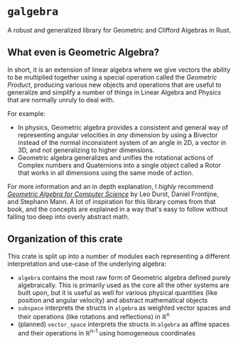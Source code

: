 
# `galgebra`

A robust and generalized library for Geometric and Clifford Algebras in Rust.

## What even is Geometric Algebra?

In short, it is an extension of linear algebra where we give vectors the ability
to be multiplied together using a special operation called the _Geometric Product_,
producing various new objects and operations that are useful to generalize and
simplify a number of things in Linear Algebra and Physics that are normally
unruly to deal with.

For example:
- In physics, Geometric algebra provides a consistent and general way of
  representing angular velocities in *any* dimension by using a Bivector instead
  of the normal inconsistent system of an angle in 2D, a vector in 3D, and not
  generalizing to higher dimensions.
- Geometric algebra generalizes and unifies the rotational actions of Complex
  numbers and Quaternions into a single object called a Rotor that works in all
  dimensions using the same mode of action.

For more information and an in depth explanation, I _highly_ recommend
[_Geometric Algebra for Computer Science_][1] by Leo Durst, Daniel Frontijne, and
Stephann Mann. A lot of inspiration for this library comes from that book, and
the concepts are explained in a way that's easy to follow without falling too
deep into overly abstract math.

## Organization of this crate

This crate is split up into a number of modules each representing a different
interpretation and use-case of the underlying algebra:
 - `algebra` contains the most raw form of Geometric algebra defined purely
   algebraically. This is primarily used as the core all the other systems are
   built upon, but it is useful as well for various physical quantities (like
   position and angular velocity) and abstract mathematical objects
 - `subspace` interprets the structs in `algebra` as weighted vector spaces and
   their operations (like rotations and reflections) in ℝ<sup>n</sup>
 - (planned) `vector_space` interprets the structs in `algebra` as affine spaces
   and their operations in ℝ<sup>n-1</sup> using homogeneous coordinates


[1]: https://geometricalgebra.org/
[2]: https://www.nalgebra.org/
